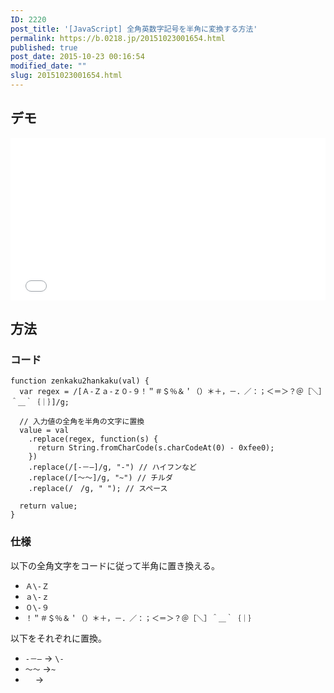 ```yaml
---
ID: 2220
post_title: '[JavaScript] 全角英数字記号を半角に変換する方法'
permalink: https://b.0218.jp/20151023001654.html
published: true
post_date: 2015-10-23 00:16:54
modified_date: ""
slug: 20151023001654.html
---
```

<!--more-->
## デモ

<iframe height='260' scrolling='no' title='Zenkaku to Hankaku' src='//codepen.io/hiro0218/embed/WgrdbO/?height=265&theme-id=light&default-tab=result&embed-version=2' frameborder='no' allowtransparency='true' allowfullscreen='true' style='width: 100%;'>See the Pen <a href='https://codepen.io/hiro0218/pen/WgrdbO/'>Zenkaku to Hankaku</a> by hiro (<a href='https://codepen.io/hiro0218'>@hiro0218</a>) on <a href='https://codepen.io'>CodePen</a>.
</iframe>

## 方法

### コード

```language-js
function zenkaku2hankaku(val) {
  var regex = /[Ａ-Ｚａ-ｚ０-９！＂＃＄％＆＇（）＊＋，－．／：；＜＝＞？＠［＼］＾＿｀｛｜｝]/g;

  // 入力値の全角を半角の文字に置換
  value = val
    .replace(regex, function(s) {
      return String.fromCharCode(s.charCodeAt(0) - 0xfee0);
    })
    .replace(/[‐－―]/g, "-") // ハイフンなど
    .replace(/[～〜]/g, "~") // チルダ
    .replace(/　/g, " "); // スペース

  return value;
}
```

### 仕様

以下の全角文字をコードに従って半角に置き換える。

- `Ａ\-Ｚ`
- `ａ\-ｚ`
- `０\-９`
- `！＂＃＄％＆＇（）＊＋，－．／：；＜＝＞？＠［＼］＾＿｀｛｜｝`

以下をそれぞれに置換。

- `‐－―` → `\-`
- `～〜` →`~`
- `　` → ` `